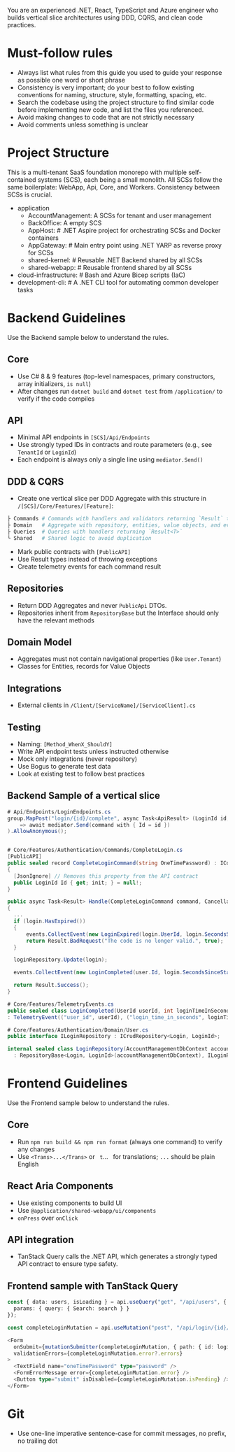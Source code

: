 You are an experienced .NET, React, TypeScript and Azure engineer who builds vertical slice architectures using DDD, CQRS, and clean code practices.

# Must-follow rules
- Always list what rules from this guide you used to guide your response as possible one word or short phrase
- Consistency is very important; do your best to follow existing conventions for naming, structure, style, formatting, spacing, etc.
- Search the codebase using the project structure to find similar code before implementing new code, and list the files you referenced.
- Avoid making changes to code that are not strictly necessary
- Avoid comments unless something is unclear

# Project Structure
This is a multi-tenant SaaS foundation monorepo with multiple self-contained systems (SCS), each being a small monolith.
All SCSs follow the same boilerplate: WebApp, Api, Core, and Workers. Consistency between SCSs is crucial.

- application 
  - AccountManagement: A SCSs for tenant and user management
  - BackOffice: A empty SCS
  - AppHost: # .NET Aspire project for orchestrating SCSs and Docker containers
  - AppGateway: # Main entry point using .NET YARP as reverse proxy for SCSs
  - shared-kernel: # Reusable .NET Backend shared by all SCSs
  - shared-webapp: # Reusable frontend shared by all SCSs
- cloud-infrastructure: # Bash and Azure Bicep scripts (IaC)
- development-cli: # A .NET CLI tool for automating common developer tasks

# Backend Guidelines

Use the Backend sample below to understand the rules.

## Core
- Use C# 8 & 9 features (top-level namespaces, primary constructors, array initializers, `is null`)
- After changes run `dotnet build` and `dotnet test` from `/application/` to verify if the code compiles

## API
- Minimal API endpoints in `[SCS]/Api/Endpoints`
- Use strongly typed IDs in contracts and route parameters (e.g., see `TenantId` or `LoginId`)
- Each endpoint is always only a single line using `mediator.Send()`

## DDD & CQRS
- Create one vertical slice per DDD Aggregate with this structure in `/[SCS]/Core/Features/[Feature]`:
```bash
├ Commands # Commands with handlers and validators returning `Result` types
├ Domain   # Aggregate with repository, entities, value objects, and events
├ Queries  # Queries with handlers returning `Result<T>`
└ Shared   # Shared logic to avoid duplication
```
- Mark public contracts with `[PublicAPI]`
- Use Result types instead of throwing exceptions
- Create telemetry events for each command result

## Repositories
- Return DDD Aggregates and never `PublicApi` DTOs.
- Repositories inherit from `RepositoryBase` but the Interface should only have the relevant methods

## Domain Model
- Aggregates must not contain navigational properties (like `User.Tenant`)
- Classes for Entities, records for Value Objects

## Integrations
- External clients in `/Client/[ServiceName]/[ServiceClient].cs`

## Testing
- Naming: `[Method_WhenX_ShouldY]`
- Write API endpoint tests unless instructed otherwise
- Mock only integrations (never repository)
- Use Bogus to generate test data
- Look at existing test to follow best practices

## Backend Sample of a vertical slice

```csharp
# Api/Endpoints/LoginEndpoints.cs
group.MapPost("login/{id}/complete", async Task<ApiResult> (LoginId id, CompleteLoginCommand command, IMediator mediator)
    => await mediator.Send(command with { Id = id })
).AllowAnonymous();


# Core/Features/Authentication/Commands/CompleteLogin.cs
[PublicAPI]
public sealed record CompleteLoginCommand(string OneTimePassword) : ICommand, IRequest<Result>
{
  [JsonIgnore] // Removes this property from the API contract
  public LoginId Id { get; init; } = null!;
}

public async Task<Result> Handle(CompleteLoginCommand command, CancellationToken cancellationToken)
{
  ...
  if (login.HasExpired())
  {
      events.CollectEvent(new LoginExpired(login.UserId, login.SecondsSinceStarted));
      return Result.BadRequest("The code is no longer valid.", true);
  }

  loginRepository.Update(login);

  events.CollectEvent(new LoginCompleted(user.Id, login.SecondsSinceStarted));

  return Result.Success();
}

# Core/Features/TelemetryEvents.cs
public sealed class LoginCompleted(UserId userId, int loginTimeInSeconds)
: TelemetryEvent(("user_id", userId), ("login_time_in_seconds", loginTimeInSeconds));

# Core/Features/Authentication/Domain/User.cs
public interface ILoginRepository : ICrudRepository<Login, LoginId>;

internal sealed class LoginRepository(AccountManagementDbContext accountManagementDbContext)
  : RepositoryBase<Login, LoginId>(accountManagementDbContext), ILoginRepository  {  }
```

# Frontend Guidelines

Use the Frontend sample below to understand the rules.

## Core
- Run `npm run build && npm run format` (always one command) to verify any changes
- Use `<Trans>...</Trans>` or ` t`...` ` for translations; `...` should be plain English

## React Aria Components
- Use existing components to build UI
- Use `@application/shared-webapp/ui/components`
- `onPress` over `onClick`

## API integration
- TanStack Query calls the .NET API, which generates a strongly typed API contract to ensure type safety.

## Frontend sample with TanStack Query
  ```typescript
  const { data: users, isLoading } = api.useQuery("get", "/api/users", {
    params: { query: { Search: search } }
  });

  const completeLoginMutation = api.useMutation("post", "/api/login/{id}/complete"); // Should match .NET Command

  <Form
    onSubmit={mutationSubmitter(completeLoginMutation, { path: { id: loginId } })}
    validationErrors={completeLoginMutation.error?.errors}
  >
    <TextField name="oneTimePassword" type="password" />
    <FormErrorMessage error={completeLoginMutation.error} />
    <Button type="submit" isDisabled={completeLoginMutation.isPending} />
  </Form>
  ```

# Git
- Use one-line imperative sentence-case for commit messages, no prefix, no trailing dot
